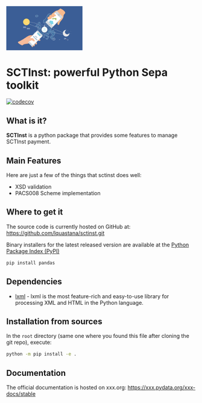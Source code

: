 <div align="left">
  <img style="width: 40%" src="./SCTInst.jpg">
</div>

# SCTInst: powerful Python Sepa toolkit
[![codecov](https://codecov.io/gh/lquastana/sctinst/branch/main/graph/badge.svg?token=15NMHC642N)](https://codecov.io/gh/lquastana/sctinst)

## What is it?

**SCTInst** is a python package that provides some features to manage SCTInst payment.

## Main Features

Here are just a few of the things that sctinst does well:
- XSD validation
- PACS008 Scheme implementation

## Where to get it

The source code is currently hosted on GitHub at:
https://github.com/lquastana/sctinst.git

Binary installers for the latest released version are available at the [Python
Package Index (PyPI)](https://pypi.org/project/sctinst)

```sh
pip install pandas
```

## Dependencies

- [lxml](https://lxml.de/) - lxml is the most feature-rich and easy-to-use library for processing XML and HTML in the Python language.

## Installation from sources

In the `root` directory (same one where you found this file after
cloning the git repo), execute:

```sh
python -m pip install -e .
```

## Documentation

The official documentation is hosted on xxx.org: https://xxx.pydata.org/xxx-docs/stable


<!-- 
pytest --cov=sctinst
pdoc --html --output-dir ./doc ./sctinst/

-->
